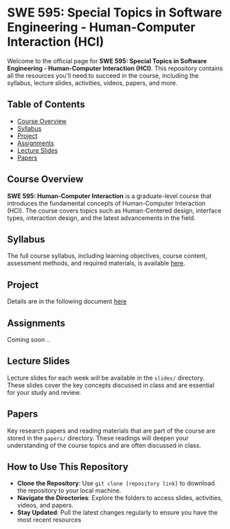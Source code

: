 # SWE 595: Special Topics in Software Engineering - Human-Computer Interaction (HCI)

Welcome to the official page for **SWE 595: Special Topics in Software Engineering - Human-Computer Interaction (HCI)**. This repository contains all the resources you'll need to succeed in the course, including the syllabus, lecture slides, activities, videos, papers, and more.

## Table of Contents
- [Course Overview](#course-overview)
- [Syllabus](#syllabus)
- [Project](#project)
- [Assignments](#assignments)
- [Lecture Slides](#lecture-slides)
- [Papers](#papers)

## Course Overview
**SWE 595: Human-Computer Interaction** is a graduate-level course that introduces the fundamental concepts of Human-Computer Interaction (HCI). The course covers topics such as Human-Centered design, interface types, interaction design, and the latest advancements in the field.

## Syllabus
The full course syllabus, including learning objectives, course content, assessment methods, and required materials, is available [here](./syllabus.md).

## Project
Details are in the following document [here](./project.md)

## Assignments
Coming soon ..

## Lecture Slides
Lecture slides for each week will be available in the `slides/` directory. These slides cover the key concepts discussed in class and are essential for your study and review.

## Papers
Key research papers and reading materials that are part of the course are stored in the `papers/` directory. These readings will deepen your understanding of the course topics and are often discussed in class.

## How to Use This Repository
- **Clone the Repository**: Use `git clone [repository link]` to download the repository to your local machine.
- **Navigate the Directories**: Explore the folders to access slides, activities, videos, and papers.
- **Stay Updated**: Pull the latest changes regularly to ensure you have the most recent resources
